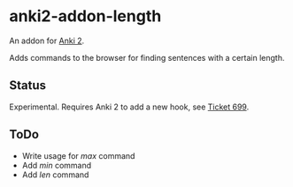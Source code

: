 anki2-addon-length
==================

An addon for [Anki 2](http://http://ankisrs.net/).

Adds commands to the browser for finding sentences with a certain length.

Status
------

Experimental. Requires Anki 2 to add a new hook, 
see [Ticket 699](https://anki.lighthouseapp.com/projects/100923-ankidesktop/tickets/699-add-hook-for-search-command).

ToDo
----

* Write usage for *max* command
* Add *min* command
* Add *len* command
